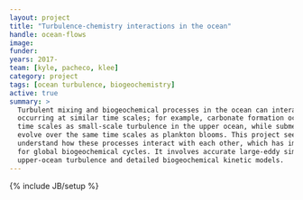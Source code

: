 ```yaml
---
layout: project
title: "Turbulence-chemistry interactions in the ocean"
handle: ocean-flows
image:
funder:
years: 2017-
team: [kyle, pacheco, klee]
category: project
tags: [ocean turbulence, biogeochemistry]
active: true
summary: >
  Turbulent mixing and biogeochemical processes in the ocean can interact when
  occurring at similar time scales; for example, carbonate formation occurs at similar
  time scales as small-scale turbulence in the upper ocean, while submesoscale eddies
  evolve over the same time scales as plankton blooms. This project seeks to
  understand how these processes interact with each other, which has implications
  for global biogeochemical cycles. It involves accurate large-eddy simulations of
  upper-ocean turbulence and detailed biogeochemical kinetic models.
---
```

{% include JB/setup %}

